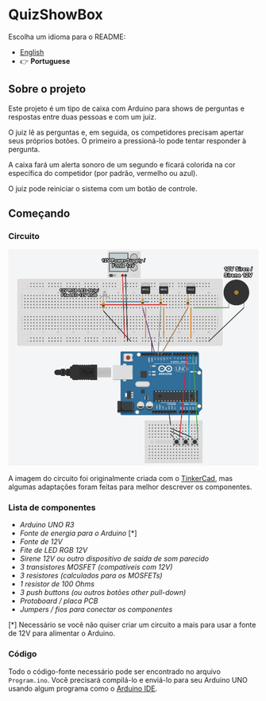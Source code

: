 # QuizShowBox

Escolha um idioma para o README:
- [English](https://github.com/InfiniteMarcus/QuizShowBox/blob/main/README.md)
- 👉 **Portuguese**

## Sobre o projeto

Este projeto é um tipo de caixa com Arduino para shows de perguntas e respostas entre duas pessoas e com um juiz.

O juiz lê as perguntas e, em seguida, os competidores precisam apertar seus próprios botões. O primeiro a pressioná-lo pode tentar responder à pergunta.

A caixa fará um alerta sonoro de um segundo e ficará colorida na cor específica do competidor (por padrão, vermelho ou azul).

O juiz pode reiniciar o sistema com um botão de controle.

## Começando

### Circuito

![Imagem do circuito](https://github.com/InfiniteMarcus/QuizShowBox/blob/main/imgs/circuit.png)

A imagem do circuito foi originalmente criada com o [TinkerCad](https://www.tinkercad.com/), mas algumas adaptações foram feitas para melhor descrever os componentes.

### Lista de componentes

- *Arduino UNO R3*
- *Fonte de energia para o Arduino* [*]
- *Fonte de 12V*
- *Fite de LED RGB 12V*
- *Sirene 12V ou outro dispositivo de saída de som parecido*
- *3 transistores MOSFET (compatíveis com 12V)*
- *3 resistores (calculados para os MOSFETs)*
- *1 resistor de 100 Ohms*
- *3 push buttons (ou outros botões other pull-down)*
- *Protoboard / placa PCB*
- *Jumpers / fios para conectar os componentes*

[*] Necessário se você não quiser criar um circuito a mais para usar a fonte de 12V para alimentar o Arduino.

### Código

Todo o código-fonte necessário pode ser encontrado no arquivo `Program.ino`. Você precisará compilá-lo e enviá-lo para seu Arduino UNO usando algum programa como o [Arduino IDE](https://www.arduino.cc/en/software).
